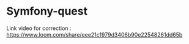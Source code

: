 # Symfony-quest

Link video for correction : https://www.loom.com/share/eee21c1979d3406b90e22548261dd65b 
